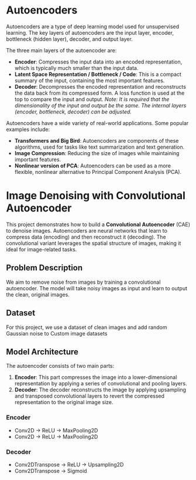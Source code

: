 # Autoencoders

Autoencoders are a type of deep learning model used for unsupervised learning. The key layers of autoencoders are the input layer, encoder, bottleneck (hidden layer), decoder, and output layer.

The three main layers of the autoencoder are:

- **Encoder**: Compresses the input data into an encoded representation, which is typically much smaller than the input data.
- **Latent Space Representation / Bottleneck / Code**: This is a compact summary of the input, containing the most important features.
- **Decoder**: Decompresses the encoded representation and reconstructs the data back from its compressed form. A loss function is used at the top to compare the input and output. _Note: It is required that the dimensionality of the input and output be the same. The internal layers (encoder, bottleneck, decoder) can be adjusted._

Autoencoders have a wide variety of real-world applications. Some popular examples include:

- **Transformers and Big Bird**: Autoencoders are components of these algorithms, used for tasks like text summarization and text generation.
- **Image Compression**: Reducing the size of images while maintaining important features.
- **Nonlinear version of PCA**: Autoencoders can be used as a more flexible, nonlinear alternative to Principal Component Analysis (PCA).

# Image Denoising with Convolutional Autoencoder

This project demonstrates how to build a **Convolutional Autoencoder** (CAE) to denoise images. Autoencoders are neural networks that learn to compress data (encoding) and then reconstruct it (decoding). The convolutional variant leverages the spatial structure of images, making it ideal for image-related tasks.

## Problem Description

We aim to remove noise from images by training a convolutional autoencoder. The model will take noisy images as input and learn to output the clean, original images.

## Dataset

For this project, we use a dataset of clean images and add random Gaussian noise to Custom image datasets

## Model Architecture

The autoencoder consists of two main parts:

1. **Encoder**: This part compresses the image into a lower-dimensional representation by applying a series of convolutional and pooling layers.
2. **Decoder**: The decoder reconstructs the image by applying upsampling and transposed convolutional layers to revert the compressed representation to the original image size.

### Encoder
- Conv2D → ReLU → MaxPooling2D
- Conv2D → ReLU → MaxPooling2D

### Decoder
- Conv2DTranspose → ReLU → Upsampling2D
- Conv2DTranspose → Sigmoid


